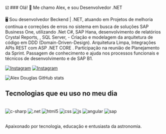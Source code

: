
☑️ ### Olá! 👋 Me chamo Alex, e sou Desenvolvedor .NET

🖥️  Sou desenvolvedor Beckend | .NET, atuando em Projetos de
melhoria contínua e correções de erros no sistema em busca de soluções SAP Business
One, utilizando .Net C#, SAP Hana, desenvolvimento de relatórios
Crystal Reports, , SQL Server, - Criação e modelagem da
arquitetura de código em DDD (Domain-Driven-Design).
Arquitetura Limpa, Integrações APIs REST com ASP .NET CORE . Participação na reunião
de Planejamento da Sprint. Passagem de conhecimento e ajuda
nos processos funcionais e técnicos de desenvolvimento e de SAP
B1.

[![Instagram](https://img.shields.io/badge/Instagram-E4405F?style=for-the-badge&logo=instagram&logoColor=white)](https://www.instagram.com/alexdoug83/)
[![Instagram](https://img.shields.io/badge/Instagram-E4405F?style=for-the-badge&logo=instagram&logoColor=white)](https://www.instagram.com/pontto_virgula/)


![Alex Douglas GitHub stats](https://github-readme-stats.vercel.app/api?username=AlexDoug33&show_icons=true&theme=dark)

## Tecnologias que eu uso no meu dia 

<div style="display: inline_block"><br>
<img align="center"  alt="c-sharp" src="https://img.shields.io/badge/C%23-239120?style=for-the-badge&logo=c-sharp&logoColor=white" />
<img align="center"  alt=".net" src=	https://img.shields.io/badge/.NET-5C2D91?style=for-the-badge&logo=.net&logoColor=white />
<img align="center"  alt="html5" src="https://img.shields.io/badge/HTML5-E34F26?style=for-the-badge&logo=html5&logoColor=white" />
<img align="center"  alt="css" src="https://img.shields.io/badge/CSS3-1572B6?style=for-the-badge&logo=css3&logoColor=white" />
<img align="center"  alt="js" src="https://img.shields.io/badge/JavaScript-323330?style=for-the-badge&logo=javascript&logoColor=F7DF1E" />
<img align="center"  alt="angular" src="https://img.shields.io/badge/Angular-DD0031?style=for-the-badge&logo=angular&logoColor=white" />
<img align="center"  alt="sap" src=https://img.shields.io/badge/SAP-0FAAFF?style=for-the-badge&logo=sap&logoColor=white />
</div></br>

Apaixonado por tecnologia, educação e entusiasta da astronomia.



